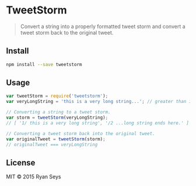 # TweetStorm

> Convert a string into a properly formatted tweet storm and convert a tweet storm back to the original tweet.

## Install

```sh
npm install --save tweetstorm
```

## Usage

```js
var tweetStorm = require('tweetstorm');
var veryLongString = 'this is a very long string...'; // greater than 140 characters

// Converting a string to a tweet storm.
var storm = tweetStorm(veryLongString);
// [ '1/ this is a very long string', '/2 ...long string ends here.' ]

// Converting a tweet storm back into the original tweet.
var originalTweet = tweetStorm(storm);
// originalTweet === veryLongString
```

## License

MIT &copy; 2015 Ryan Seys
